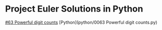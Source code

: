 # Project Euler Solutions in Python

[#63 Powerful digit counts](https://www.projecteuler.net/problem=63)
[Python](python/0063 Powerful digit counts.py)
